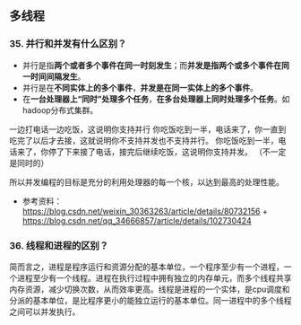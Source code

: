 ## 多线程
### 35. 并行和并发有什么区别？
* 并行是指**两个或者多个事件在同一时刻发生**；而**并发是指两个或多个事件在同一时间间隔发生**。
* 并行是在**不同实体上的多个事件**，**并发是在同一实体上的多个事件**。
* 在**一台处理器上“同时”处理多个任务**，**在多台处理器上同时处理多个任务**。如hadoop分布式集群。

 一边打电话一边吃饭，这说明你支持并行
你吃饭吃到一半，电话来了，你一直到吃完了以后才去接，这就说明你不支持并发也不支持并行。
你吃饭吃到一半，电话来了，你停了下来接了电话，接完后继续吃饭，这说明你支持并发。  （不一定是同时的）

所以并发编程的目标是充分的利用处理器的每一个核，以达到最高的处理性能。
* 参考资料：https://blog.csdn.net/weixin_30363263/article/details/80732156 + https://blog.csdn.net/qq_34666857/article/details/102730424

### 36. 线程和进程的区别？
简而言之，进程是程序运行和资源分配的基本单位，一个程序至少有一个进程，一个进程至少有一个线程。进程在执行过程中拥有独立的内存单元，而多个线程共享内存资源，减少切换次数，从而效率更高。线程是进程的一个实体，是cpu调度和分派的基本单位，是比程序更小的能独立运行的基本单位。同一进程中的多个线程之间可以并发执行。










